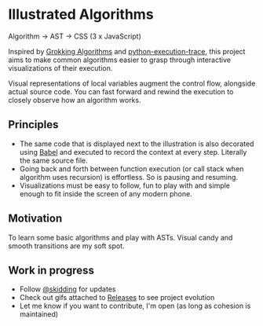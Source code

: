 # Illustrated Algorithms
Algorithm → AST → CSS (3 x JavaScript)

Inspired by [Grokking Algorithms](https://www.manning.com/books/grokking-algorithms) and [python-execution-trace](https://github.com/mihneadb/python-execution-trace), this project aims to make common algorithms easier to grasp through interactive visualizations of their execution.

Visual representations of local variables augment the control flow, alongside actual source code. You can fast forward and rewind the execution to closely observe how an algorithm works.

## Principles

- The same code that is displayed next to the illustration is also decorated using [Babel](babel-plugin-trace-context/src/index.js) and executed to record the context at every step. Literally the same source file.
- Going back and forth between function execution (or call stack when algorithm uses recursion) is effortless. So is pausing and resuming.
- Visualizations must be easy to follow, fun to play with and simple enough to fit inside the screen of any modern phone.

## Motivation

To learn some basic algorithms and play with ASTs. Visual candy and smooth transitions are my soft spot.

## Work in progress

- Follow [@skidding](https://twitter.com/skidding) for updates
- Check out gifs attached to [Releases](https://github.com/skidding/illustrated-algorithms/releases) to see project evolution
- Let me know if you want to contribute, I'm open (as long as cohesion is maintained)
